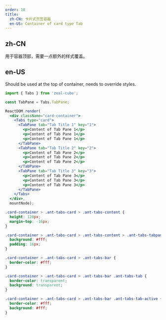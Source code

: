 ```yaml
---
order: 10
title:
  zh-CN: 卡片式页签容器
  en-US: Container of card type Tab
---
```


## zh-CN

用于容器顶部，需要一点额外的样式覆盖。

## en-US

Should be used at the top of container, needs to override styles.

````jsx
import { Tabs } from 'zeal-cube';

const TabPane = Tabs.TabPane;

ReactDOM.render(
  <div className="card-container">
    <Tabs type="card">
      <TabPane tab="Tab Title 1" key="1">
        <p>Content of Tab Pane 1</p>
        <p>Content of Tab Pane 1</p>
        <p>Content of Tab Pane 1</p>
      </TabPane>
      <TabPane tab="Tab Title 2" key="2">
        <p>Content of Tab Pane 2</p>
        <p>Content of Tab Pane 2</p>
        <p>Content of Tab Pane 2</p>
      </TabPane>
      <TabPane tab="Tab Title 3" key="3">
        <p>Content of Tab Pane 3</p>
        <p>Content of Tab Pane 3</p>
        <p>Content of Tab Pane 3</p>
      </TabPane>
    </Tabs>
  </div>,
  mountNode);
````

````css
.card-container > .ant-tabs-card > .ant-tabs-content {
  height: 120px;
  margin-top: -16px;
}

.card-container > .ant-tabs-card > .ant-tabs-content > .ant-tabs-tabpane {
  background: #fff;
  padding: 16px;
}

.card-container > .ant-tabs-card > .ant-tabs-bar {
  border-color: #fff;
}

.card-container > .ant-tabs-card > .ant-tabs-bar .ant-tabs-tab {
  border-color: transparent;
  background: transparent;
}

.card-container > .ant-tabs-card > .ant-tabs-bar .ant-tabs-tab-active {
  border-color: #fff;
  background: #fff;
}
````

<style>
#components-tabs-demo-card-top .code-box-demo {
  background: #F5F5F5;
  overflow: hidden;
  padding: 24px;
}
</style>

